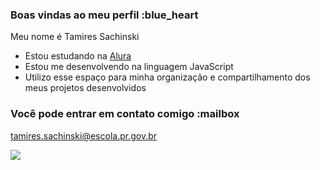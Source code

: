
### Boas vindas ao meu perfil :blue_heart

Meu nome é Tamires Sachinski

- Estou estudando na [Alura](https://www.alura.com.br)
- Estou me desenvolvendo na linguagem JavaScript
- Utilizo esse espaço para minha organização e compartilhamento dos meus projetos desenvolvidos

### Você pode entrar em contato comigo :mailbox

tamires.sachinski@escola.pr.gov.br



![](https://media.tenor.com/KpmMM_hbDG8AAAAd/composer-music.gif)
